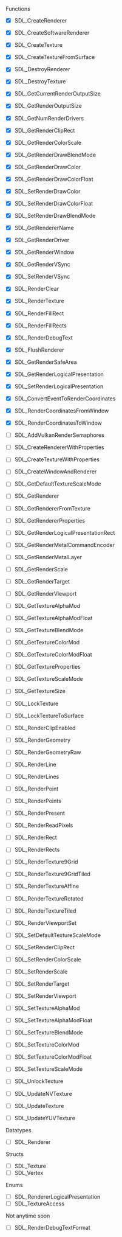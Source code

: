Functions

- [x] SDL_CreateRenderer
- [x] SDL_CreateSoftwareRenderer
- [x] SDL_CreateTexture
- [x] SDL_CreateTextureFromSurface
- [x] SDL_DestroyRenderer
- [x] SDL_DestroyTexture
- [x] SDL_GetCurrentRenderOutputSize
- [x] SDL_GetRenderOutputSize
- [x] SDL_GetNumRenderDrivers
- [x] SDL_GetRenderClipRect
- [x] SDL_GetRenderColorScale
- [x] SDL_GetRenderDrawBlendMode
- [x] SDL_GetRenderDrawColor
- [x] SDL_GetRenderDrawColorFloat
- [x] SDL_SetRenderDrawColor
- [x] SDL_SetRenderDrawColorFloat
- [x] SDL_SetRenderDrawBlendMode
- [x] SDL_GetRendererName
- [x] SDL_GetRenderDriver
- [x] SDL_GetRenderWindow
- [x] SDL_GetRenderVSync
- [x] SDL_SetRenderVSync
- [x] SDL_RenderClear
- [x] SDL_RenderTexture
- [x] SDL_RenderFillRect
- [x] SDL_RenderFillRects
- [x] SDL_RenderDebugText
- [x] SDL_FlushRenderer
- [x] SDL_GetRenderSafeArea
- [x] SDL_GetRenderLogicalPresentation
- [x] SDL_SetRenderLogicalPresentation
- [x] SDL_ConvertEventToRenderCoordinates
- [x] SDL_RenderCoordinatesFromWindow
- [x] SDL_RenderCoordinatesToWindow


- [ ] SDL_AddVulkanRenderSemaphores
- [ ] SDL_CreateRendererWithProperties
- [ ] SDL_CreateTextureWithProperties
- [ ] SDL_CreateWindowAndRenderer
- [ ] SDL_GetDefaultTextureScaleMode

- [ ] SDL_GetRenderer
- [ ] SDL_GetRendererFromTexture
- [ ] SDL_GetRendererProperties
- [ ] SDL_GetRenderLogicalPresentationRect
- [ ] SDL_GetRenderMetalCommandEncoder
- [ ] SDL_GetRenderMetalLayer
- [ ] SDL_GetRenderScale
- [ ] SDL_GetRenderTarget
- [ ] SDL_GetRenderViewport
- [ ] SDL_GetTextureAlphaMod
- [ ] SDL_GetTextureAlphaModFloat
- [ ] SDL_GetTextureBlendMode
- [ ] SDL_GetTextureColorMod
- [ ] SDL_GetTextureColorModFloat
- [ ] SDL_GetTextureProperties
- [ ] SDL_GetTextureScaleMode
- [ ] SDL_GetTextureSize
- [ ] SDL_LockTexture
- [ ] SDL_LockTextureToSurface
- [ ] SDL_RenderClipEnabled
- [ ] SDL_RenderGeometry
- [ ] SDL_RenderGeometryRaw
- [ ] SDL_RenderLine
- [ ] SDL_RenderLines
- [ ] SDL_RenderPoint
- [ ] SDL_RenderPoints
- [ ] SDL_RenderPresent
- [ ] SDL_RenderReadPixels
- [ ] SDL_RenderRect
- [ ] SDL_RenderRects
- [ ] SDL_RenderTexture9Grid
- [ ] SDL_RenderTexture9GridTiled
- [ ] SDL_RenderTextureAffine
- [ ] SDL_RenderTextureRotated
- [ ] SDL_RenderTextureTiled
- [ ] SDL_RenderViewportSet
- [ ] SDL_SetDefaultTextureScaleMode
- [ ] SDL_SetRenderClipRect
- [ ] SDL_SetRenderColorScale
- [ ] SDL_SetRenderScale
- [ ] SDL_SetRenderTarget
- [ ] SDL_SetRenderViewport

- [ ] SDL_SetTextureAlphaMod
- [ ] SDL_SetTextureAlphaModFloat
- [ ] SDL_SetTextureBlendMode
- [ ] SDL_SetTextureColorMod
- [ ] SDL_SetTextureColorModFloat
- [ ] SDL_SetTextureScaleMode

- [ ] SDL_UnlockTexture
- [ ] SDL_UpdateNVTexture
- [ ] SDL_UpdateTexture
- [ ] SDL_UpdateYUVTexture

Datatypes

- [ ] SDL_Renderer

Structs

- [ ] SDL_Texture
- [ ] SDL_Vertex

Enums

- [ ] SDL_RendererLogicalPresentation
- [ ] SDL_TextureAccess

Not anytime soon

- [ ] SDL_RenderDebugTextFormat
